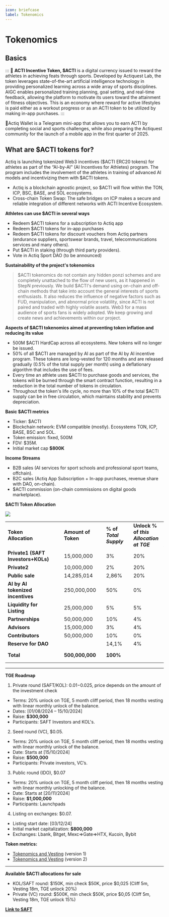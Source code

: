 ```yaml
---
icon: briefcase
label: Tokenomics
---
```

# Tokenomics

## Basics

:::
💫 **ACTI Incentive Token, $ACTI** is a digital currency issued to reward the athletes in achieving feats through sports. Developed by Actiquest Lab, the token leverages state-of-the-art artificial intelligence technology in providing personalized learning across a wide array of sports disciplines. AIGC enables personalized training planning, goal setting, and real-time feedback, allowing the platform to motivate its users toward the attainment of fitness objectives. This is an economy where reward for active lifestyles is paid either as a workout progress or as an ACTI token to be utilized by making in-app purchases.
:::

💎Actiq Wallet is a Telegram mini-app that allows you to earn ACTI by completing social and sports challenges, while also preparing the Actiquest community for the launch of a mobile app in the first quarter of 2025.


## **What are $ACTI tokens for?** 

Actiq is launching tokenized Web3 incentives ($ACTI ERC20 tokens) for athletes as part of the “AI-​by-AI” (AI Incentives for Athletes) program. The program includes the involvement of the athletes in training of advanced AI models and incentivizing them with $ACTI tokens. 

- Actiq is a blockchain agnostic project, so $ACTI will flow within the TON, ICP, BSC, BASE, and SOL ecosystems. 
- Cross-chain Token Swap: The safe bridges on ICP makes a secure and reliable integration of different networks with ACTI Incentive Ecosystem.

**Athletes can use $ACTI in several ways**

- Redeem $ACTI tokens for a subscription to Actiq app
- Redeem $ACTI tokens for in-app purchases
- Redeem $ACTI tokens for discount vouchers from Actiq partners (endurance suppliers, sportswear brands, travel, telecommunications services and many others).
- Put $ACTI in staking (through third party providers).
- Vote in Actiq Sport DAO (to be announced)

**Sustainability of the project's tokenomics**

> $ACTI tokenomics do not contain any hidden ponzi schemes and are
> completely unattached to the flow of new users, as it happened in
> StepN previously. We build $ACTI's demand using on-chain and off-chain
> methods that take into account the general interests of sports
> enthusiasts. It also reduces the influence of negative factors such as
> FUD, manipulation, and abnormal price volatility, since ACTI is not
> paired and traded with highly volatile assets. Web3 for a mass
> audience of sports fans is widely adopted. We keep growing and create
> news and achievements within our project.

**Aspects of $ACTI tokenomics aimed at preventing token inflation and reducing its value**

- 500M $ACTI HardCap across all ecosystems. New tokens will no longer be issued.
- 50% of all $ACTI are managed by AI as part of the AI ​​by AI incentive program. These tokens are long-vested for 120 months and are released gradually (0.5% of the total supply per month) using a deflationary algorithm that includes the use of fees.
- Every time an athlete uses $ACTI to purchase goods and services, the tokens will be burned through the smart contract function, resulting in a reduction in the total number of tokens in circulation.
- Throughout the token's life cycle, no more than 10% of the total $ACTI supply can be in free circulation, which maintains stability and prevents depreciation.

**Basic $ACTI metrics**

- Ticker: $ACTI
- Blockchain network: EVM compatible (mostly). Ecosystems TON, ICP, BASE, BSC and SOL.
- Token emission: fixed, 500M 
- FDV: $35M.
- Initial market cap **$800K**

**Income Streams**

- B2B sales (AI services for sport schools and professional sport teams, offchain). 
- B2C sales (Actiq App Subscription + In-app purchases, revenue share with DAO, on-chain). 
- $ACTI commission (on-chain commissions on digital goods marketplace).

**$ACTI Token Allocation**

![](https://lh7-rt.googleusercontent.com/docsz/AD_4nXeDw-nyTxDrV_6BVoYbAm7EeDz1u2LNIFPUMPBGbRZd5Uq3dc-1wf1wJk-HWpDcd-cv40fCYm4pHNmk-8DK3TbfsuSzM798JEqFRCospSpPlH5JMyJOCR5TijGXohyRhFVZzL5S3aTTXaW299gU5Mu29Gdo?key=joJq3iOE8ODwr8SAkn3nUw)

|                                    |   |   |                         |   |                          |   |                                           |                                   |                                    |   |   |                                |   |   |
| ---------------------------------- | - | - | ----------------------- | - | ------------------------ | - | ----------------------------------------- | --------------------------------- | ---------------------------------- | - | - | ------------------------------ | - | - |
| **Token Allocation**               |   |   | **Amount** **of Token** |   |  **% of _Total Supply_** |   | **Unlock % of _this Allocation at TGE_**  | **Cliff Period** **_(in month)_** | **Vesting Period****_(in month)_** |   |   | **TGE %** **of Total Supply**  |   |   |
| **Private1 (SAFT Investors+KOLs)** |   |   | 15,000,000              |   | 3%                       |   | 20%                                       | 5                                 | 18                                 |   |   | 0.6%                           |   |   |
| **Private2**                       |   |   | 10,000,000              |   | 2%                       |   | 20%                                       | 5                                 | 18                                 |   |   | 0.4%                           |   |   |
| **Public sale**                    |   |   | 14,285,014              |   | 2,86%                    |   | 20%                                       | 5                                 | 18                                 |   |   | 0.57%                          |   |   |
| **AI by AI tokenized incentives**  |   |   | 250,000,000             |   | 50%                      |   | 0%                                        | 12                                | 120                                |   |   | 0                              |   |   |
| **Liquidity for Listing**          |   |   | 25,000,000              |   | 5%                       |   | 5%                                        | 0                                 | 20                                 |   |   | 0.25%                          |   |   |
| **Partnerships**                   |   |   | 50,000,000              |   | 10%                      |   | 4%                                        | 5                                 | 24                                 |   |   | 0.4%                           |   |   |
| **Advisors**                       |   |   | 15,000,000              |   | 3%                       |   | 4%                                        | 5                                 | 18                                 |   |   | 0.12%                          |   |   |
| **Contributors**                   |   |   | 50,000,000              |   | 10%                      |   | 0%                                        | 18                                | 24                                 |   |   | 0%                             |   |   |
| **Reserve for DAO**                |   |   |                         |   | 14,1%                    |   | 4%                                        | 5                                 | 24                                 |   |   | 0.6%                           |   |   |
| **Total**                          |   |   | **500,000,000**         |   | **100%**                 |   |                                           |                                   |                                    |   |   | **_Unlock % TGE:_****_2,91%_** |   |   |

***

**TGE Roadmap**

1. Private round (SAFT/KOL): $0.01-$0.025, price depends on the amount of the investment check
- Terms: 20% unlock on TGE, 5 month cliff period, then 18 months vesting with linear monthly unlock of the balance.
- Dates: [01/08/2024 – 15/10/2024]
- Raise: **$300,000**
- Participants: SAFT Investors and KOL's.

2. Seed round (VC), $0.05.
- Terms: 20% unlock on TGE, 5 month cliff period, then 18 months vesting with linear monthly unlock of the balance.
- Date: Starts at \[15/10/2024]
- Raise: **$500,000**
- Participants: Private investors, VC’s.

3. Public round (IDO), $0.07
- Terms: 20% unlock on TGE, 5 month cliff period, then 18 months vesting with linear monthly unlocking of the balance.
- Date: Starts at \[20/11/2024]
- Raise: **$1,000,000**
- Participants: Launchpads

4. Listing on exchanges: $0.07.

- Listing start date: \[03/12/24]
- Initial market capitalization: **$800,000**
- Exchanges: Lbank, Bitget, Mexc=>Gate=>HTX, Kucoin, Bybit

**Token metrics:**

- [Tokenomics and Vesting](https://t.ly/at-yI) (version 1)
- [Tokenomics and Vesting](https://docs.google.com/spreadsheets/d/1Xljr5EQ7VFtZzO6qBSAzmi_qbq2Ed03iH_Z6xW_xQaQ/) (version 2) 

***

**Available $ACTI allocations for sale**

- KOL/SAFT round: $150K, min check $50K, price $0,025 (Cliff 5m, Vesting 18m, TGE unlock 20%)
- Private (VC) round: $500K, min check $50K, price $0,05 (Cliff 5m, Vesting 18m, TGE unlock 15%)

[**Link to SAFT**](https://docs.google.com/document/d/1DE6JaA7tzphjvPbdHjHOFraa63-rKg1QPaqLeLEyqgU/edit?tab=t.0)
